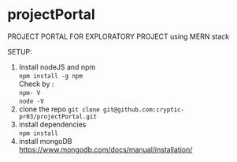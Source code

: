 # projectPortal
PROJECT PORTAL FOR EXPLORATORY PROJECT using MERN stack

SETUP: 
1. Install nodeJS and npm  
  `npm install -g npm`  
  Check by :   
  `npm- V`  
  `node -V`
2. clone the repo
  `git clone git@github.com:cryptic-pr03/projectPortal.git`  
3. install dependencies   
  `npm install`  
4. install mongoDB  
  https://www.mongodb.com/docs/manual/installation/

